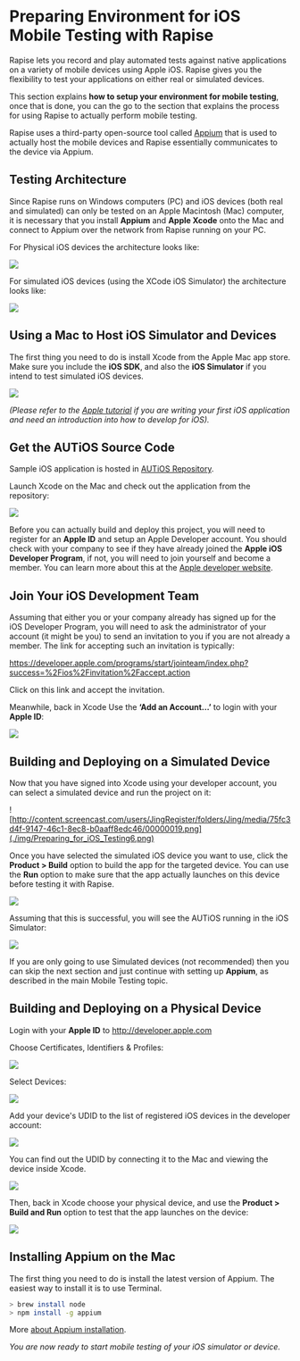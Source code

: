 # Preparing Environment for iOS Mobile Testing with Rapise

Rapise lets you record and play automated tests against native applications on a variety of mobile devices using Apple iOS. Rapise
gives you the flexibility to test your applications on either real or simulated devices.

This section explains **how to setup your environment for mobile testing**, once that is done, you can the go to the section that
explains the process for using Rapise to actually perform mobile testing.

Rapise uses a third-party open-source tool called [Appium](http://appium.io>) that is used to actually host the mobile devices and Rapise essentially communicates to the device via Appium.

## Testing Architecture

Since Rapise runs on Windows computers (PC) and iOS devices (both real and simulated) can only be tested on an Apple Macintosh (Mac) computer, it is necessary that you install **Appium** and **Apple Xcode** onto the Mac and connect to Appium over the network from Rapise running on your PC.

For Physical iOS devices the architecture looks like:

![](./img/Preparing_for_iOS_Testing1.png)

For simulated iOS devices (using the XCode iOS Simulator) the architecture looks like:

![](./img/Preparing_for_iOS_Testing2.png)

## Using a Mac to Host iOS Simulator and Devices

The first thing you need to do is install Xcode from the Apple Mac app store. Make sure you include the **iOS SDK**, and also the **iOS
Simulator** if you intend to test simulated iOS devices.

![](./img/Preparing_for_iOS_Testing3.png)

*(Please refer to the [Apple tutorial](https://developer.apple.com/library/ios/referencelibrary/GettingStarted/RoadMapiOS/) if you are writing your first iOS application and need an introduction into how to develop for iOS).*

## Get the AUTiOS Source Code

Sample iOS application is hosted in [AUTiOS Repository](https://github.com/Inflectra/AUTiOS).

Launch Xcode on the Mac and check out the application from the repository:

![](./img/Preparing_for_iOS_Testing4.png)

Before you can actually build and deploy this project, you will need to register for an **Apple ID** and setup an Apple Developer account. You should check with your company to see if they have already joined the **Apple iOS Developer Program**, if not, you will need to join yourself and become a member. You can learn more about this at the [Apple developer website](https://developer.apple.com).

## Join Your iOS Development Team

Assuming that either you or your company already has signed up for the iOS Developer Program, you will need to ask the administrator of your account (it might be you) to send an invitation to you if you are not already a member. The link for accepting such an invitation is
typically:

<https://developer.apple.com/programs/start/jointeam/index.php?success=%2Fios%2Finvitation%2Faccept.action>

Click on this link and accept the invitation.

Meanwhile, back in Xcode Use the **‘Add an Account…’** to login with your **Apple ID**:

![](./img/Preparing_for_iOS_Testing5.png)

## Building and Deploying on a Simulated Device

Now that you have signed into Xcode using your developer account, you can select a simulated device and run the project on it:

![http://content.screencast.com/users/JingRegister/folders/Jing/media/75fc3d4f-9147-46c1-8ec8-b0aaff8edc46/00000019.png](./img/Preparing_for_iOS_Testing6.png)

Once you have selected the simulated iOS device you want to use, click the **Product &gt; Build** option to build the app for the targeted
device. You can use the **Run** option to make sure that the app actually launches on this device before testing it with Rapise.

![](./img/Preparing_for_iOS_Testing7.png)

Assuming that this is successful, you will see the AUTiOS running in the iOS Simulator:

![](./img/Preparing_for_iOS_Testing8.png)

If you are only going to use Simulated devices (not recommended) then you can skip the next section and just continue with setting up
**Appium**, as described in the main Mobile Testing topic.

## Building and Deploying on a Physical Device

Login with your **Apple ID** to <http://developer.apple.com>

Choose Certificates, Identifiers & Profiles:

![](./img/Preparing_for_iOS_Testing9.png)

Select Devices:

![](./img/Preparing_for_iOS_Testing10.png)

Add your device's UDID to the list of registered iOS devices in the developer account:

![](./img/Preparing_for_iOS_Testing11.png)

You can find out the UDID by connecting it to the Mac and viewing the device inside Xcode.

![](./img/Preparing_for_iOS_Testing12.png)

Then, back in Xcode choose your physical device, and use the **Product &gt; Build and Run** option to test that the app launches on the device:

![](./img/Preparing_for_iOS_Testing13.png)

## Installing Appium on the Mac

The first thing you need to do is install the latest version of Appium. The easiest way to install it is to use Terminal.

```bash
> brew install node
> npm install -g appium
```

More [about Appium installation](http://appium.io/docs/en/about-appium/getting-started/index.html#installing-appium).

*You are now ready to start mobile testing of your iOS simulator or device.*
